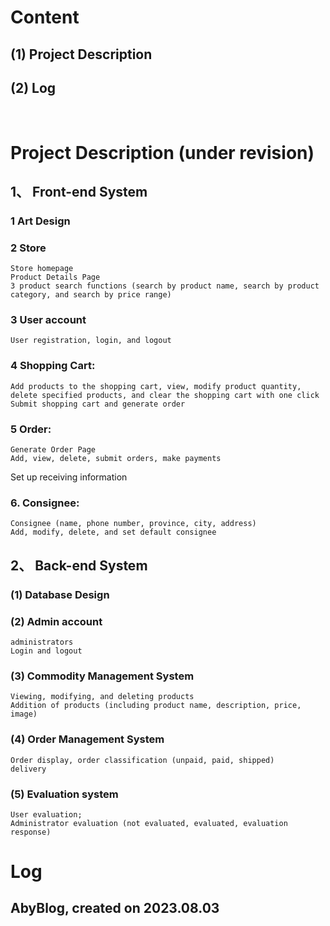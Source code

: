 # Content
## (1) Project Description
## (2) Log
&nbsp;

# Project Description (under revision)
## 1、 Front-end System
### 1 Art Design
### 2 Store
    Store homepage
    Product Details Page
    3 product search functions (search by product name, search by product category, and search by price range)
### 3 User account
    User registration, login, and logout
### 4 Shopping Cart:
    Add products to the shopping cart, view, modify product quantity, delete specified products, and clear the shopping cart with one click
    Submit shopping cart and generate order
### 5 Order:
    Generate Order Page
    Add, view, delete, submit orders, make payments
Set up receiving information
### 6. Consignee:
    Consignee (name, phone number, province, city, address)
    Add, modify, delete, and set default consignee
## 2、 Back-end System
### (1) Database Design
### (2) Admin account
    administrators
    Login and logout
### (3) Commodity Management System
    Viewing, modifying, and deleting products
    Addition of products (including product name, description, price, image)
### (4) Order Management System
    Order display, order classification (unpaid, paid, shipped)
    delivery
### (5) Evaluation system
    User evaluation;
    Administrator evaluation (not evaluated, evaluated, evaluation response)

# Log
## AbyBlog, created on 2023.08.03
